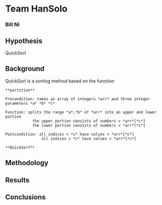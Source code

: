 # Team HanSolo
### Bill Ni
 

## Hypothesis
QuickSort 

## Background
QuickSort is a sorting method based on the function

	**partition**

	Precondition: takes an array of integers *arr* and three integer parameters *a* *b* *c*

	Function: splits the range *a*,*b* of *arr* into an upper and lower portion
				the upper portion consists of numbers > *arr*[*c*]
				the lower portion consists of numbers < *arr*[*c*]

	Postcondition: all indices < *c* have values < *arr*[*c*]
					all indices > *c* have values > *arr*[*c*]

    **QuickSort**
 
## Methodology
 
## Results
 
## Conclusions